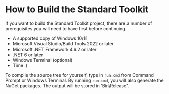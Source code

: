 # How to Build the Standard Toolkit

If you want to build the Standard Toolkit project, there are a number of prerequisites you will need to have first before continuing.

* A supported copy of Windows 10/11
* Microsoft Visual Studio/Build Tools 2022 or later
* Microsoft .NET Framework 4.6.2 or later
* .NET 6 or later
* Windows Terminal (optional)
* Time :)

To compile the source tree for yourself, type in `run.cmd` from Command Prompt or Windows Terminal. By running `run.cmd`, you will also generate the NuGet packages. The output will be stored in 'Bin\Release'.